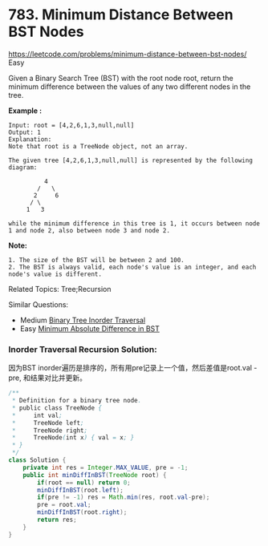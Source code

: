 # 783. Minimum Distance Between BST Nodes
<https://leetcode.com/problems/minimum-distance-between-bst-nodes/>
Easy

Given a Binary Search Tree (BST) with the root node root, return the minimum difference between the values of any two different nodes in the tree.

**Example :**

    Input: root = [4,2,6,1,3,null,null]
    Output: 1
    Explanation:
    Note that root is a TreeNode object, not an array.

    The given tree [4,2,6,1,3,null,null] is represented by the following diagram:

              4
            /   \
           2     6
          / \    
         1   3  

    while the minimum difference in this tree is 1, it occurs between node 1 and node 2, also between node 3 and node 2.

**Note:**

    1. The size of the BST will be between 2 and 100.
    2. The BST is always valid, each node's value is an integer, and each node's value is different.


Related Topics: Tree;Recursion

Similar Questions: 
* Medium [Binary Tree Inorder Traversal](https://leetcode.com/problems/binary-tree-inorder-traversal/)
* Easy [Minimum Absolute Difference in BST](https://leetcode.com/problems/minimum-absolute-difference-in-bst)

### Inorder Traversal Recursion Solution: 
因为BST inorder遍历是排序的，所有用pre记录上一个值，然后差值是root.val - pre, 和结果对比并更新。
```java
/**
 * Definition for a binary tree node.
 * public class TreeNode {
 *     int val;
 *     TreeNode left;
 *     TreeNode right;
 *     TreeNode(int x) { val = x; }
 * }
 */
class Solution {
    private int res = Integer.MAX_VALUE, pre = -1;
    public int minDiffInBST(TreeNode root) {
        if(root == null) return 0;
        minDiffInBST(root.left);
        if(pre != -1) res = Math.min(res, root.val-pre);
        pre = root.val;
        minDiffInBST(root.right);
        return res;
    }
}
```

